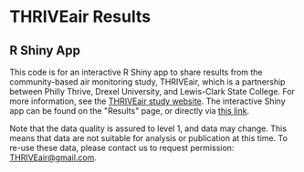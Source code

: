 # THRIVEair Results
## R Shiny App
This code is for an interactive R Shiny app to share results from the community-based air monitoring study, THRIVEair, which is a partnership between Philly Thrive, Drexel University, and Lewis-Clark State College. For more information, see the [THRIVEair study website](https://thriveairphilly.com/). The interactive Shiny app can be found on the "Results" page, or directly via [this link](https://lisa-frueh.shinyapps.io/THRIVEair_results/).

Note that the data quality is assured to level 1, and data may change. This means that data are not suitable for analysis or publication at this time. To re-use these data, please contact us to request permission: THRIVEair@gmail.com.
